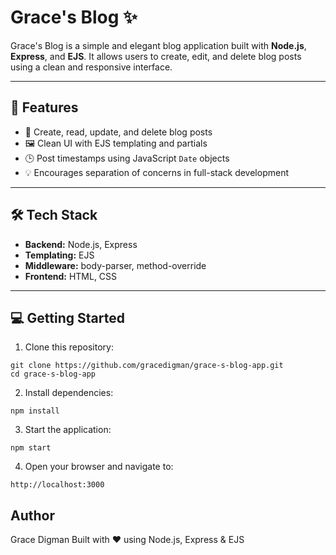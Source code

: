 # Grace's Blog ✨

Grace's Blog is a simple and elegant blog application built with **Node.js**, **Express**, and **EJS**. It allows users to create, edit, and delete blog posts using a clean and responsive interface.

---

## 🚀 Features

- 📝 Create, read, update, and delete blog posts
- 🖼️ Clean UI with EJS templating and partials
- 🕒 Post timestamps using JavaScript `Date` objects
- 💡 Encourages separation of concerns in full-stack development

---

## 🛠️ Tech Stack

- **Backend:** Node.js, Express
- **Templating:** EJS
- **Middleware:** body-parser, method-override
- **Frontend:** HTML, CSS

---

## 💻 Getting Started

1. Clone this repository:
```
git clone https://github.com/gracedigman/grace-s-blog-app.git
cd grace-s-blog-app
```

2. Install dependencies:
```
npm install
```

3. Start the application:
```
npm start
```

4. Open your browser and navigate to:
```
http://localhost:3000
```

## Author

Grace Digman
Built with ❤️ using Node.js, Express & EJS
